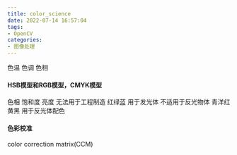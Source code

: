 ```yaml
---
title: color_science
date: 2022-07-14 16:57:04
tags:
- OpenCV
categories: 
- 图像处理
---
```

色温
色调
色相
#### HSB模型和RGB模型，CMYK模型
色相 饱和度 亮度 无法用于工程制造
红绿蓝 用于发光体 不适用于反光物体
青洋红黄黑 用于反光体配色
#### 色彩校准
color correction matrix(CCM)
